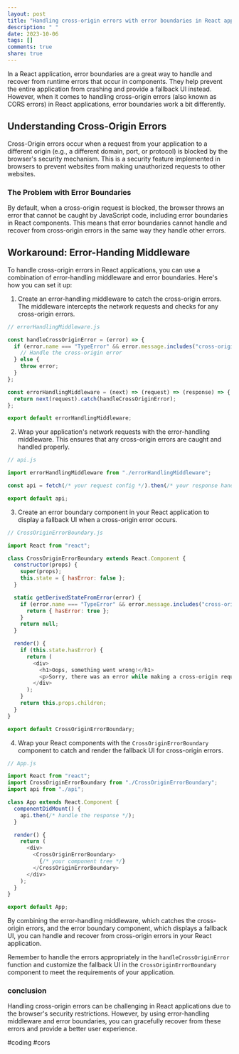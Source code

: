 ```yaml
---
layout: post
title: "Handling cross-origin errors with error boundaries in React applications"
description: " "
date: 2023-10-06
tags: []
comments: true
share: true
---
```


In a React application, error boundaries are a great way to handle and recover from runtime errors that occur in components. They help prevent the entire application from crashing and provide a fallback UI instead. However, when it comes to handling cross-origin errors (also known as CORS errors) in React applications, error boundaries work a bit differently.

## Understanding Cross-Origin Errors

Cross-Origin errors occur when a request from your application to a different origin (e.g., a different domain, port, or protocol) is blocked by the browser's security mechanism. This is a security feature implemented in browsers to prevent websites from making unauthorized requests to other websites.

### The Problem with Error Boundaries

By default, when a cross-origin request is blocked, the browser throws an error that cannot be caught by JavaScript code, including error boundaries in React components. This means that error boundaries cannot handle and recover from cross-origin errors in the same way they handle other errors.

## Workaround: Error-Handing Middleware

To handle cross-origin errors in React applications, you can use a combination of error-handling middleware and error boundaries. Here's how you can set it up:

1. Create an error-handling middleware to catch the cross-origin errors. The middleware intercepts the network requests and checks for any cross-origin errors.

```javascript
// errorHandlingMiddleware.js

const handleCrossOriginError = (error) => {
  if (error.name === "TypeError" && error.message.includes("cross-origin")) {
    // Handle the cross-origin error
  } else {
    throw error;
  }
};

const errorHandlingMiddleware = (next) => (request) => (response) => {
  return next(request).catch(handleCrossOriginError);
};

export default errorHandlingMiddleware;
```

2. Wrap your application's network requests with the error-handling middleware. This ensures that any cross-origin errors are caught and handled properly.

```javascript
// api.js

import errorHandlingMiddleware from "./errorHandlingMiddleware";

const api = fetch(/* your request config */).then(/* your response handling */);

export default api;
```

3. Create an error boundary component in your React application to display a fallback UI when a cross-origin error occurs.

```javascript
// CrossOriginErrorBoundary.js

import React from "react";

class CrossOriginErrorBoundary extends React.Component {
  constructor(props) {
    super(props);
    this.state = { hasError: false };
  }

  static getDerivedStateFromError(error) {
    if (error.name === "TypeError" && error.message.includes("cross-origin")) {
      return { hasError: true };
    }
    return null;
  }

  render() {
    if (this.state.hasError) {
      return (
        <div>
          <h1>Oops, something went wrong!</h1>
          <p>Sorry, there was an error while making a cross-origin request.</p>
        </div>
      );
    }
    return this.props.children;
  }
}

export default CrossOriginErrorBoundary;
```

4. Wrap your React components with the `CrossOriginErrorBoundary` component to catch and render the fallback UI for cross-origin errors.

```javascript
// App.js

import React from "react";
import CrossOriginErrorBoundary from "./CrossOriginErrorBoundary";
import api from "./api";

class App extends React.Component {
  componentDidMount() {
    api.then(/* handle the response */);
  }

  render() {
    return (
      <div>
        <CrossOriginErrorBoundary>
          {/* your component tree */}
        </CrossOriginErrorBoundary>
      </div>
    );
  }
}

export default App;
```

By combining the error-handling middleware, which catches the cross-origin errors, and the error boundary component, which displays a fallback UI, you can handle and recover from cross-origin errors in your React application.

Remember to handle the errors appropriately in the `handleCrossOriginError` function and customize the fallback UI in the `CrossOriginErrorBoundary` component to meet the requirements of your application.

### conclusion

Handling cross-origin errors can be challenging in React applications due to the browser's security restrictions. However, by using error-handling middleware and error boundaries, you can gracefully recover from these errors and provide a better user experience.

#coding #cors